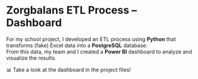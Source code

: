 # Zorgbalans ETL Process – Dashboard

For my school project, I developed an ETL process using **Python** that transforms (fake) Excel data into a **PostgreSQL** database.  
From this data, my team and I created a **Power BI** dashboard to analyze and visualize the results.

📊 Take a look at the dashboard in the project files!
